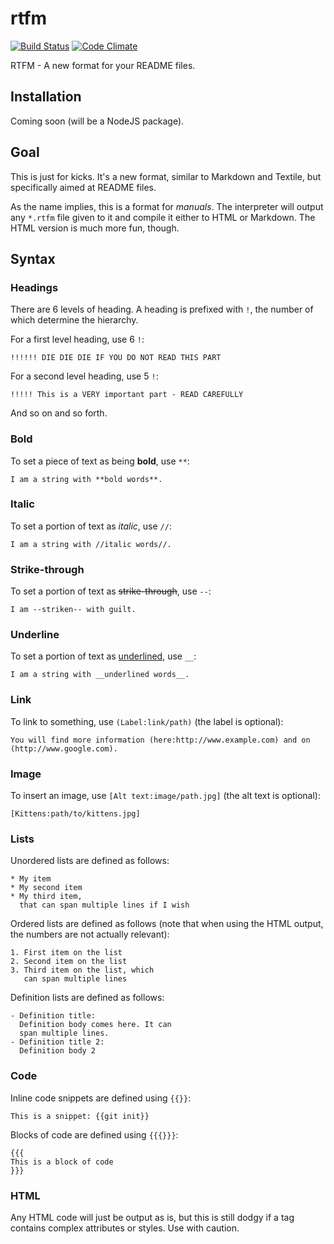 # rtfm

[![Build Status](https://travis-ci.org/wadmiraal/rtfm.svg?branch=master)](https://travis-ci.org/wadmiraal/rtfm)
[![Code Climate](https://codeclimate.com/github/wadmiraal/rtfm.png)](https://codeclimate.com/github/wadmiraal/rtfm)

RTFM - A new format for your README files.

## Installation

Coming soon (will be a NodeJS package).

## Goal

This is just for kicks. It's a new format, similar to Markdown and Textile, but specifically aimed at README files.

As the name implies, this is a format for *manuals*. The interpreter will output any `*.rtfm` file given to it and compile it either to HTML or Markdown. The HTML version is much more fun, though.

## Syntax

### Headings

There are 6 levels of heading. A heading is prefixed with `!`, the number of which determine the hierarchy.

For a first level heading, use 6 `!`:

````
!!!!!! DIE DIE DIE IF YOU DO NOT READ THIS PART
````

For a second level heading, use 5 `!`:

````
!!!!! This is a VERY important part - READ CAREFULLY
````

And so on and so forth.

### Bold

To set a piece of text as being **bold**, use `**`:

````
I am a string with **bold words**.
````

### Italic

To set a portion of text as *italic*, use `//`:

````
I am a string with //italic words//.
````

### Strike-through

To set a portion of text as <del>strike-through</del>, use `--`:

````
I am --striken-- with guilt.
````

### Underline

To set a portion of text as <u>underlined</u>, use `__`:

````
I am a string with __underlined words__.
````

### Link

To link to something, use `(Label:link/path)` (the label is optional):

````
You will find more information (here:http://www.example.com) and on (http://www.google.com).
````

### Image

To insert an image, use `[Alt text:image/path.jpg]` (the alt text is optional):

````
[Kittens:path/to/kittens.jpg]
````

### Lists

Unordered lists are defined as follows:

````
* My item
* My second item
* My third item,
  that can span multiple lines if I wish
````

Ordered lists are defined as follows (note that when using the HTML output, the numbers are not actually relevant):

````
1. First item on the list
2. Second item on the list
3. Third item on the list, which
   can span multiple lines
````

Definition lists are defined as follows:

````
- Definition title:
  Definition body comes here. It can
  span multiple lines.
- Definition title 2:
  Definition body 2
````

### Code

Inline code snippets are defined using `{{}}`:

````
This is a snippet: {{git init}}
````

Blocks of code are defined using `{{{}}}`:

````
{{{
This is a block of code   
}}}
````

### HTML

Any HTML code will just be output as is, but this is still dodgy if a tag contains complex attributes or styles. Use with caution.
